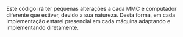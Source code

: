 Este código irá ter pequenas alterações a cada MMC e computador diferente que estiver, devido a sua natureza. 
Desta forma, em cada implementação estarei presencial em cada máquina adaptando e implementando diretamente.